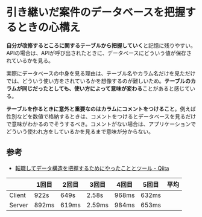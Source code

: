# 引き継いだ案件のデータベースを把握するときの心構え

**自分が改修するところに関するテーブルから把握していく**と記憶に残りやすい。APIの場合は、APIが呼び出されたときに、データベースにどういう値が保存されているかを見る。

実際にデータベースの中身を見る理由は、テーブル名やカラム名だけを見ただけでは、どういう使い方をされているかを想像するのが難しいため。**テーブルのカラムが同じだったとしても、使い方によって意味が変わる**ことがあると感じている。

**テーブルを作るときに意外と重要なのはカラムにコメントをつけること**。例えば性別などを数値で格納するときは、コメントをつけるとデータベースを見るだけで意味がわかるのでそうするべき。コメントがない場合は、アプリケーションでどういう使われ方をしているかを見るまで意味が分からない。

## 参考

- [転職してデータ構造を把握するためにやったこととツール - Qiita](https://qiita.com/miua/items/14ec9d03a2d6e56af4e4#dmemo%E3%81%A7%E3%82%AB%E3%83%A9%E3%83%A0%E3%82%84%E3%83%86%E3%83%BC%E3%83%96%E3%83%AB%E3%81%AE%E3%83%A1%E3%83%A2%E3%82%92%E5%B0%91%E3%81%97%E3%81%9A%E3%81%A4%E5%A2%97%E3%82%84%E3%81%99)

|        | 1回目 | 2回目 | 3回目  | 4回目 | 5回目 | 平均 |
| ------ | ----- | ----- | ------ | ----- | ----- | ---- |
| Client | 922s  | 649s  | 2.58s  | 968ms | 632ms |      |
| Server | 892ms | 619ms | 2.59ms | 984ms | 653ms |      |

